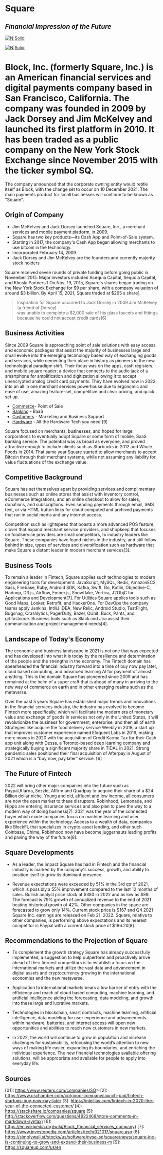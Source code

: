 # Square
## _Financial Impression of the Future_

[![N|Solid](https://logos-download.com/wp-content/uploads/2020/06/Square_Logo.png)](https://logos-download.com/wp-content/uploads/2020/06/Square_Logo.png)

[![N|Solid](http://agilevc.com/wp-content/uploads/sites/4/2015/10/Square-Payments-600x292.jpg)](http://agilevc.com/wp-content/uploads/sites/4/2015/10/Square-Payments-600x292.jpg)

# Block, Inc. (formerly Square, Inc.) is an American financial services and digital payments company based in San Francisco, California. The company was founded in 2009 by Jack Dorsey and Jim McKelvey and launched its first platform in 2010. It has been traded as a public company on the New York Stock Exchange since November 2015 with the ticker symbol SQ.
The company announced that the corporate owning entity would retitle itself as Block, with the change set to occur on 10 December 2021. The main payments product for small businesses will continue to be known as "Square".

## Origin of Company

- Jim McKelvey and Jack Dorsey launched Square, Inc., a merchant services and mobile payment platform, in 2009.
- Square has two key products—its Cash App and Point-of-Sale system.
- Starting in 2017, the company's Cash App began allowing merchants to use bitcoin in the technology.
- Incorporated February 14, 2009
- Jack Dorsey and Jim McKelvey are the founders and currently majority stock holders



Square received seven rounds of private funding before going public in November 2015. Major investors included Acequia Capital, Sequoia Capital, and Khosla Partners.1 On Nov. 19, 2015, Square's shares began trading on the New York Stock Exchange for $9 per share, with a company valuation of around $3 billion. By April 15, 2021, Square traded at $265 a share[1]. 

> Inspiration for Square occurred to Jack Dorsey in 2009
> Jim McKelvey (a friend of Dorsey)   
> was unable to complete a $2,000 sale of his glass faucets and fittings
> because he could not accept credit cards[6]


## Business Activities

Since 2009 Square is approaching point of sale solutions with easy access and economic packages that assist the majority of businesses large and small evolve into the emerging technology based way of exchanging goods and services, while cementing their place in history as pioneers in the new technological paradigm shift.  Their focus was on the apps, cash registers, and mobile square reader; a device that connects to the audio jack of a smartphone for amplification and digitization allowing it to accept unencrypted analog credit card payments. They have evolved now in 2022, into an all in one merchant services powerhouse due to ergonomic and ease of use, amazing feature-set, competitive and clear pricing, and quick set up.

- [Commerce](https://squareup.com/us/en/point-of-sale)- Point of Sale
- [Banking](https://squareup.com/us/en/banking) - BaaS
- [Customers](https://squareup.com/us/en/software/marketing) - Marketing and Business Support
- [Hardware](https://squareup.com/us/en/hardware) - All the Hardware Tech you need  [9]

Square focused on merchants, businesses, and hoped for large corporations to eventually adopt Square or some form of mobile, SaaS banking service.  The potential was as broad as everyone, and proved attractive enough to include clients such as Starbucks in 2012 and Whole Foods in 2014.  That same year Square started to allow merchants to accept Bitcoin through their merchant systems, while not assuming any liability for value fluctuations of the exchange value.  

## Competitive Background

Square has set themselves apart by providing services and complimentary businesses such as online stores that assist with inventory control, eCommerce integrations, and an online checkout to allow for sales, donations, and subscriptions. Even sending payments through email, SMS text, or via HTML button links for cloud computed and archived payments that run in social media and any internet access. 

Competition such as lightspeed that boasts a more advanced POS feature, clover that expand merchant service providers, and shopkeep that focuses on foodservice providers are small competitors, to industry leaders like Square. These companies have found niches in the industry, and still follow behind in size, types of services and diversification such as hardware that make Square a distant leader in modern merchant services[3]. 

## Business Tools

To remain a leader in Fintech, Square applies such technologies to modern engineering tools for development: JavaScript, MySQL, Redis, AmazonEC2, Sass, Firebase, Ruby, Android SDK, Kafka, Swift, Go, Kotlin, Objective-C, Hadoop, D3.js, Airflow, Ember.js, Snowflake, Vertica, J2ObjC for Applications and Development[7].  For Utilities Square applies tools such as Good Maps, Looker, Retrofit, and HackerOne. For DevOps the company teams apply Jenkins, IntlliJ IDEA, New Relic, Android Studio, TestFlight, Bugsnag, Crashlytics, PagerDuty, Bazel, QUnit, Buck, Pants, and git.fastcode. Business tools such as Slack and Jira assist their communication and project management needs[4]. 

## Landscape of Today's Economy
The economic and business landscape in 2021 is not one that was expected and has developed into what it is today by the resilience and determination of the people and the strengths in the economy. The Fintech domain has spearheaded the financial industry forward into a time of buy now pay later, cloud based computing, and advanced learning AI for payment of almost anything. This is the domain Square has pioneered since 2009 and has remained at the helm of a super craft that is ahead of many in arriving to the new way of commerce on earth and in other emerging realms such as the metaverse. 

Over the past 5 years Square has established major trends and innovations in the financial services industry, the industry has evolved to become Fintech more specifically; which will facilitate the modern era of monetary value and exchange of goods in services not only in the United States, it will revolutionize the business for government, enterprise, and then all of earth. Strategies like acquire the food delivery service Weebly in 2018, a start up that improves customer experience named Eloquent Labs in 2019, making more moves in 2020 with the acquisition of Credit Karma Tax for their Cash app unit along with Dessa, a Toronto-based deep learning company and strategically buying a significant majority share in TIDAL in 2021.  Strong pandemic sales positioned their final acquisition of Afterpay in August of 2021 which is a “buy now, pay later” service. [6]

## The Future of Fintech

2022 will bring other major companies into the future such as Paypal,Klarna, Sezzle, Affirm and Quadpay to acquire their share of a $24 Billion dollar niche. Young and old, affluent and low income, all consumers are now the open market to these disruptors. Robinhood, Lemonade, and Hippo are entering insurance services and also plan to pave the way to a modern way of doing business[7].  2021 was the year of the connected buyer which made companies focus on machine learning and user experience within the technology. Access to a wealth of data, companies like BlockFi, that specializes in crypto-asset lending, and other such Coinbase, Chime, Robinhood now have become juggernauts leading profits and paving the way of the future[8].


## Square Developments

* As a leader, the impact Square has had in Fintech and the financial industry is marked by the company's success, growth, and ability to position itself to grow its dominant presence. 

* Revenue expectations were exceeded by 51% in the 3rd qtr of 2021, which is possibly a 55% improvement compared to the last 12 months of sales. Bullish analyst price stock at $380 in 2022 and as low as $89. The forecast is 79% growth of annualized revenue to the end of 2021 beating historical growth of 42%.  Other companies in the space are forecasted to grow only 14%.  Current stock price is $167 and Q4 2021 Square Inc. earnings are released on Feb 21, 2022. Square, relative to other companies, is performing above expectations and its nearest competitor is Paypal with a current stock price of $186.20[8].



## Recommendations to the Projection of Square

* To complement the growth strategy Square has already successfully implemented, a suggestion to help outperform and proactively arrive ahead of their fiercest competitors is to establish a focus on the international markets and utilize the vast data and advancement in digital assets and cryptocurrency growing in the international economies and the new metaverse. 

* Application to international markets bears a low barrier of entry with the efficiency and reach of cloud based computing, machine learning, and artificial intelligence aiding the forecasting, data modeling, and growth into these large and lucrative markets. 

* Technologies in blockchain, smart contracts, machine learning, artificial intelligence, data modeling for user experience and advancements within hardware, batteries, and internet access will open new opportunities and abilities to reach new customers in new markets.

* In 2022, the world will continue to grow in population and increase challenges for sustainability, refocusing the world’s attention to new ways of making life easier, expanding its boundaries, and enriching the individual experience.  The new financial technologies available offering solutions, will be appropriate and available for people to apply into everyday life. 


## Sources


[//]: # (These are reference links used in the body of this note and get stripped out when the markdown processor does its job. There is no need to format nicely because it shouldn't be seen. Thanks SO - http://stackoverflow.com/questions/4823468/store-comments-in-markdown-syntax)

   [1]: 0
   [01]: <https://www.reuters.com/companies/SQ>>
   [2]: <https://www.uschamber.com/co/good-company/launch-pad/fintech-startups-buy-now-pay-later>
   [3]: <https://intellias.com/fintech-in-2020-the-year-of-the-connected-customer/>
   [4]: <https://stackshare.io/companies/square>
   [5]: <http://stackoverflow.com/questions/4823468/store-comments-in-markdown-syntax)>
   [6]: <https://en.wikipedia.org/wiki/Block_(financial_services_company)>
   [7]: <https://www.investopedia.com/articles/tech/021017/square.asp>
   [8]: <https://simplywall.st/stocks/us/software/nyse-sq/square/news/square-inc-is-continuing-to-grow-and-expand-their-business-m>
   [9]: <https://squareup.com/us/en>

